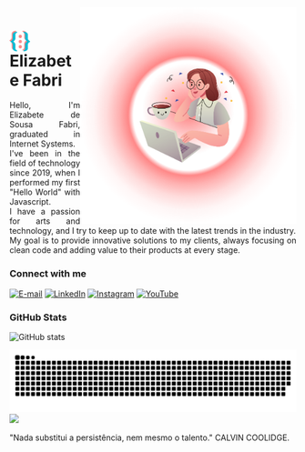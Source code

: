 <img align="right" alt="Developer" height="380" src="img-git.png">

<h1>
    <a href="https://elizabetefabri.cloud">
     <img align="center" alt="Logo" width="36px" src="chaves.png">
    </a>
    <span>Elizabete Fabri</span>
</h1>

<p align="justify">
Hello, I'm Elizabete de Sousa Fabri, graduated in Internet Systems.<br>
I've been in the field of technology since 2019, when I performed my first "Hello World" with Javascript.<br>
I have a passion for arts and technology, and I try to keep up to date with the latest trends in the industry.<br> 
My goal is to provide innovative solutions to my clients, always focusing on clean code and adding value to their products at every stage.</p>

</hr>

<h3 align="left">Connect with me</h3>

[![E-mail](https://img.shields.io/badge/-Email-000?style=for-the-badge&logo=microsoft-outlook&logoColor=FF8888&color:FFF)](mailto:elizabetefabri@outlook.com)
[![LinkedIn](https://img.shields.io/badge/-LinkedIn-000?style=for-the-badge&logo=linkedin&logoColor=FF8888&color:FFF)](https://www.linkedin.com/in/elizabetefabri/)
[![Instagram](https://img.shields.io/badge/-Instagram-000?style=for-the-badge&logo=instagram&logoColor=FF8888&color:FFF)]()
[![YouTube](https://img.shields.io/badge/-YouTube-000?style=for-the-badge&logo=youtube&logoColor=FF8888&color:FFF)]()

<h3 align="left">GitHub Stats</h3>
  
![GitHub stats](https://github-readme-stats.vercel.app/api?username=ElizabeteFabri&show_icons=true&theme=dracula)

<div align="center">
  <img  src="https://github.com/1999AZZAR/1999AZZAR/blob/main/resources/img/grid-snake.svg" alt="snake" />
</div>

<!-- FOOTER -->
<img src="https://user-images.githubusercontent.com/73097560/115834477-dbab4500-a447-11eb-908a-139a6edaec5c.gif">

"Nada substitui a persistência, nem mesmo o talento." CALVIN COOLIDGE.
